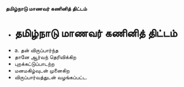 **தமிழ்நாடு மாணவர் கணினித் திட்டம்**
- # தமிழ்நாடு மாணவர் கணினித் திட்டம்
- a. தன் விருப்பார்ந்த
-  தானே ஆர்வந் தெரிவிக்கிற
- புறக்கட்டுப்பாடற்ற
- மனமகிழ்வுடன் முனைகிற
- விருப்பார்வத்துடன்   வழங்கப்பட்ட.

